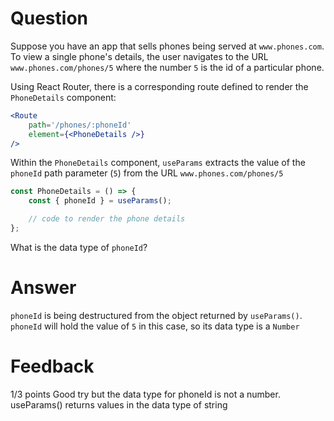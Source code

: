 <!-- @format -->

# Question

Suppose you have an app that sells phones being served at `www.phones.com`. To view a single phone's details, the user navigates to the URL `www.phones.com/phones/5` where the number `5` is the id of a particular phone.

Using React Router, there is a corresponding route defined to render the `PhoneDetails` component:

```jsx
<Route
	path='/phones/:phoneId'
	element={<PhoneDetails />}
/>
```

Within the `PhoneDetails` component, `useParams` extracts the value of the `phoneId` path parameter (`5`) from the URL `www.phones.com/phones/5`

```jsx
const PhoneDetails = () => {
	const { phoneId } = useParams();

	// code to render the phone details
};
```

What is the data type of `phoneId`?

# Answer

`phoneId` is being destructured from the object returned by `useParams()`. `phoneId` will hold the value of `5` in this case, so its data type is a `Number`

# Feedback

1/3 points
Good try but the data type for phoneId is not a number. useParams() returns values in the data type of string
